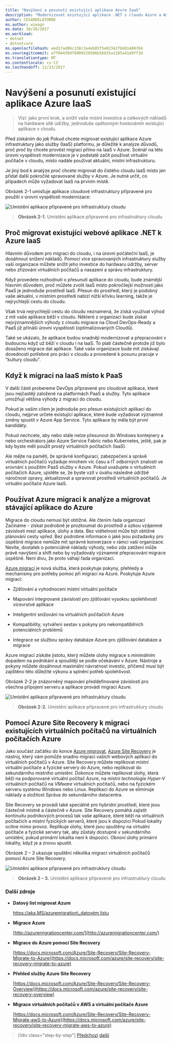 ```yaml
---
title: "Navýšení a posunutí existující aplikace Azure IaaS"
description: "Modernizovat existující aplikace .NET s cloudu Azure a Windows kontejnerů."
author: CESARDELATORRE
ms.author: wiwagn
ms.date: 10/26/2017
ms.workload:
- dotnet
- dotnetcore
ms.openlocfilehash: eed17ad06c138c3a4eb85f5e023427b681488784
ms.sourcegitcommit: e7f04439d78909229506b56935a1105a4149ff3d
ms.translationtype: MT
ms.contentlocale: cs-CZ
ms.lasthandoff: 12/23/2017
---
```

# <a name="lift-and-shift-existing-apps-azure-iaas"></a>Navýšení a posunutí existující aplikace Azure IaaS

> Vizi: jako první krok, a snížit vaše místní investice a celkových nákladů na hardware sítě údržby, jednoduše opětovným hostováním existující aplikace v cloudu.

Před získáním do *jak* Pokud chcete migrovat existující aplikace Azure infrastruktury jako služby (IaaS) platformu, je důležité k analýze důvodů, proč *proč* by chcete provést migraci přímo na IaaS v Azure. Scénář na této úrovni vyspělosti modernizace je v podstatě začít používat virtuální počítače v cloudu, místo nadále používat aktuální, místní infrastrukturu.

Je jiný bod k analýze *proč* chcete migrovat do čistého cloudu IaaS místo jen přidat další pokročilé spravované služby v Azure. Je nutné určit, co případech může vyžadovat IaaS na prvním místě.

Obrázek 2-1 umisťuje aplikace cloudové infrastruktury připravené pro použití v úrovni vyspělosti modernizace:

![Umístění aplikace připravené pro infrastruktury cloudu](./media/image2-1.png)

> **Obrázek 2-1.** Umístění aplikace připravené pro infrastruktury cloudu

## <a name="why-migrate-existing-net-web-applications-to-azure-iaas"></a>Proč migrovat existující webové aplikace .NET k Azure IaaS 

Hlavním důvodem pro migraci do cloudu, i na úrovni počáteční IaaS, je dosáhnout snížení nákladů. Pomocí více spravovaných infrastruktury služby vaší organizace můžete snížit jeho investice do hardwaru údržby, server nebo zřizování virtuálních počítačů a nasazení a správu infrastruktury.

Když provedete rozhodnutí o přesunutí aplikace do cloudu, bude známější hlavním důvodem, proč můžete zvolit IaaS místo pokročilejší možnosti jako PaaS je jednoduše prostředí IaaS. Přesun do prostředí, který je podobný vaše aktuální, v místním prostředí nabízí nižší křivku learning, takže je nejrychlejší cestu do cloudu.

Však trvá nejrychlejší cestu do cloudu neznamená, že získá využívat výhod z mít vaše aplikace běží v cloudu. Některé z organizací bude získat nejvýznamnějších výhody z cloudu migrace na Cloud DevOps-Ready a PaaS již přináší úrovni vyspělosti (optimalizovaných Cloudů).

Také se ukázalo, že aplikace budou snadněji modernizovat a přepracování v budoucnu když už běží v cloudu i na IaaS. To platí částečně protože již bylo dosaženo migrace dat aplikace. Také vaše organizace bude mít získávají dovednosti potřebné pro práci v cloudu a provedené k posunu pracuje v "kultury cloudu".

## <a name="when-to-migrate-to-iaas-instead-of-to-paas"></a>Když k migraci na IaaS místo k PaaS

V další části probereme DevOps připravené pro cloudové aplikace, které jsou nejčastěji založené na platformách PaaS a služby. Tyto aplikace umožňují většina výhody z migraci do cloudu.

Pokud je vaším cílem je jednoduše pro přesun existujících aplikací do cloudu, nejprve určete existující aplikace, které bude vyžadovat významné změny spustit v Azure App Service. Tyto aplikace by měla být první kandidáty.

Pokud nechcete, aby nebo stále nelze přesunout do Windows kontejnery a nebo orchestrators jako Azure Service Fabric nebo Kubernetes, ještě, pak je kdy byste měli použít prostý virtuálních počítačích (IaaS).

Ale mějte na paměti, že správně konfiguraci, zabezpečení a správě virtuálních počítačů vyžaduje mnohem víc času a IT odborných znalosti ve srovnání s použitím PaaS služby v Azure. Pokud uvažujete o virtuálních počítačích Azure, ujistěte se, že byste vzít v úvahu následné údržbě náročnost opravy, aktualizovat a spravovat prostředí virtuálních počítačů. Je virtuální počítače Azure IaaS.

## <a name="use-azure-migrate-to-analyze-and-migrate-your-existing-applications-to-azure"></a>Používat Azure migraci k analýze a migrovat stávající aplikace do Azure

Migrace do cloudu nemusí být obtížné. Ale čtením řada organizací Začínáme - získat podrobně je prozkoumat do prostředí a úzkou vzájemné závislosti mezi aplikace, úlohy a data. Bez viditelnost může být obtížné plánování cesty vpřed. Bez podrobné informace o jaké jsou požadavky pro úspěšné migrace nemůže mít správné konverzace v rámci vaší organizace. Nevíte, dostatek o potenciálně náklady výhody, nebo zda zatížení může právě navýšení a shift nebo by vyžadovaly významné přepracování migrace úspěšně. Není divu, že proto váhají řada organizací.

[Azure migrací](https://aka.ms/azuremigrate) je nová služba, která poskytuje pokyny, přehledy a mechanismy pro potřeby pomoc při migraci na Azure. Poskytuje Azure migrací:

-   Zjišťování a vyhodnocení místní virtuální počítače

-   Mapování integrované závislostí pro zjišťování vysokou spolehlivostí vícevrstvé aplikace

-   Inteligentní snižování na virtuálních počítačích Azure

-   Kompatibility, vytváření sestav s pokyny pro nekompatibilních potenciálních problémů

-   Integrace se službou správy databáze Azure pro zjišťování databáze a migrace

Azure migrací získáte jistotu, který můžete úlohy migrace s minimálním dopadem na podnikání a spouštějí se podle očekávání v Azure. Nástroje a pokyny můžete dosáhnout maximální návratnost investic, přičemž musí být zajištěno této důležité výkonu a splnění potřeb spolehlivost.

Obrázek 2-2 je znázorněný mapování předdefinované závislostí pro všechna připojení serveru a aplikace provádí migraci Azure.

![Umístění aplikace připravené pro infrastruktury cloudu](./media/image2-2.png)

> **Obrázek 2-2.** Umístění aplikace připravené pro infrastruktury cloudu

## <a name="use-azure-site-recovery-to-migrate-your-existing-vms-to-azure-vms"></a>Pomocí Azure Site Recovery k migraci existujících virtuálních počítačů na virtuálních počítačích Azure

Jako součást začátku do konce [Azure migrovat](https://aka.ms/azuremigrate), [Azure Site Recovery](https://docs.microsoft.com/azure/site-recovery/site-recovery-overview) je nástroj, který vám pomůže snadno migraci vašich webových aplikací do virtuálních počítačů v Azure. Site Recovery můžete replikovat místní virtuální počítače a fyzické servery do Azure, nebo replikovat do sekundárního místního umístění. Dokonce můžete replikovat úlohy, která běží na podporované virtuální počítač Azure, na místní *technologie Hyper-V* virtuálních počítačů na *VMware* virtuálních počítačů, nebo na fyzickém serveru systému Windows nebo Linux. Replikaci do Azure se eliminuje náklady a složitost Správa do sekundárního datacentra.

Site Recovery se provádí také speciálně pro hybridní prostředí, které jsou částečně místně a částečně v Azure. Site Recovery pomáhá zajistit kontinuitu podnikových procesů tak vaše aplikace, které běží na virtuálních počítačích a místní fyzických serverů, které jsou k dispozici Pokud lokality ocitne mimo provoz. Replikuje úlohy, které jsou spuštěny na virtuální počítače a fyzické servery tak, aby zůstaly dostupné v sekundárního umístění, pokud primární lokalita není k dispozici. Obnoví úlohy primární lokality, když je a znovu spustit.

Obrázek 2 – 3 ukazuje spuštění několika migrací virtuálních počítačů pomocí Azure Site Recovery.

![Umístění aplikace připravené pro infrastruktury cloudu](./media/image2-3.png)

> **Obrázek 2 – 3.** Umístění aplikace připravené pro infrastruktury cloudu

### <a name="additional-resources"></a>Další zdroje

-   **Datový list migrovat Azure**

    [https://aka.MS/azuremigration\_datovém listu](https://aka.ms/azuremigration\_datasheet)

-   **Migrace Azure**

    [http://azuremigrationcenter.com/](http://azuremigrationcenter.com/)

-   **Migrace do Azure pomocí Site Recovery**

    [https://docs.microsoft.com/Azure/Site-Recovery/Site-Recovery-Migrate-to-Azure](https://docs.microsoft.com/azure/site-recovery/site-recovery-migrate-to-azure)

-   **Přehled služby Azure Site Recovery**

    [https://docs.microsoft.com/Azure/Site-Recovery/Site-Recovery-Overview](https://docs.microsoft.com/azure/site-recovery/site-recovery-overview)

-   **Migrace virtuálních počítačů v AWS a virtuální počítače Azure**

    [https://docs.microsoft.com/Azure/Site-Recovery/Site-Recovery-Migrate-awS-to-Azure](https://docs.microsoft.com/azure/site-recovery/site-recovery-migrate-aws-to-azure)

>[!div class="step-by-step"]
[Předchozí](index.md)
[další](migrate-your-relational-databases-to-azure.md)
